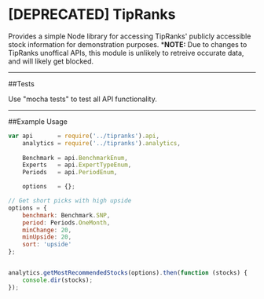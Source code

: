# [DEPRECATED] TipRanks

Provides a simple Node library for accessing TipRanks' publicly accessible stock information for demonstration purposes.
\***NOTE:** Due to changes to TipRanks unoffical APIs, this module is unlikely to retreive occurate data, and will likely get blocked.

---

##Tests

Use "mocha tests" to test all API functionality.

---

##Example Usage

```JavaScript
var api       = require('../tipranks').api,
    analytics = require('../tipranks').analytics,
    
    Benchmark = api.BenchmarkEnum,
    Experts   = api.ExpertTypeEnum,
    Periods   = api.PeriodEnum,

    options   = {};

// Get short picks with high upside
options = {
    benchmark: Benchmark.SNP,
    period: Periods.OneMonth,
    minChange: 20,
    minUpside: 20,
    sort: 'upside'
};


analytics.getMostRecommendedStocks(options).then(function (stocks) {
    console.dir(stocks);
});
```
